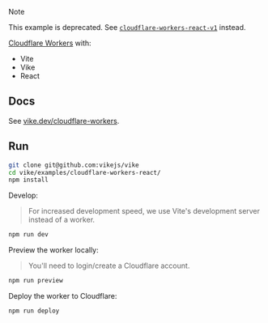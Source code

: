 > [!NOTE]
> This example is deprecated. See [`cloudflare-workers-react-v1`](../cloudflare-workers-react-v1/) instead.

[Cloudflare Workers](https://workers.cloudflare.com/) with:
 - Vite
 - Vike
 - React


## Docs

See [vike.dev/cloudflare-workers](https://vike.dev/cloudflare-workers).


## Run

```bash
git clone git@github.com:vikejs/vike
cd vike/examples/cloudflare-workers-react/
npm install
```

Develop:

> For increased development speed, we use Vite's development server instead of a worker.

```bash
npm run dev
```

Preview the worker locally:

> You'll need to login/create a Cloudflare account.

```bash
npm run preview
```

Deploy the worker to Cloudflare:
```bash
npm run deploy
```
